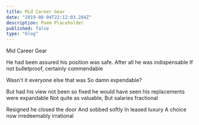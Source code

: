 ```yaml
---
title: Mid Career Gear 
date: "2019-08-04T22:12:03.284Z"
description: Poem Placeholder 
published: false
type: "blog"
---
```


Mid Career Gear 

He had been assured his position was safe. 
After all he was indispensable 
If not bulletproof, certainly commendable 

Wasn't it everyone else that was 
So damn expendable? 

But had his view not been so fixed he would have seen
his replacements were expandable 
Not quite as valuable,
But salaries fractional 

Resigned he closed the door 
And sobbed softly 
In leased luxury
A choice now irredeemably irrational 
